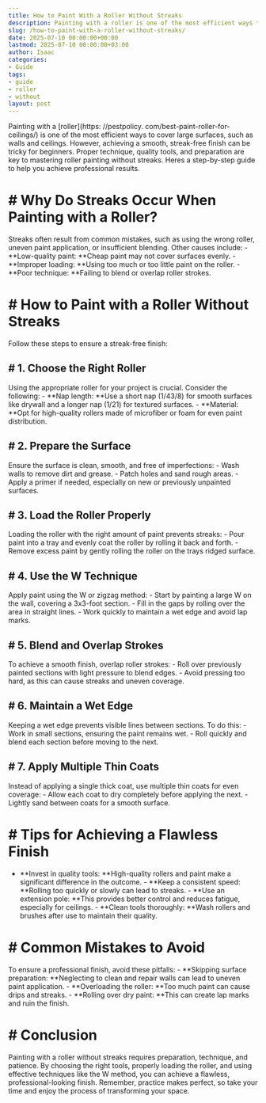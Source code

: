 ```yaml
---
title: How to Paint With a Roller Without Streaks
description: Painting with a roller is one of the most efficient ways to cover large surfaces, such as walls and ceilings. However, achieving a smooth, streak-free finish...
slug: /how-to-paint-with-a-roller-without-streaks/
date: 2025-07-10 00:00:00+00:00
lastmod: 2025-07-10 00:00:00+03:00
author: Isaac
categories:
- Guide
tags:
- guide
- roller
- without
layout: post
---
```


Painting with a [roller](https: //pestpolicy. com/best-paint-roller-for-ceilings/) is one of the most efficient ways to cover large surfaces, such as walls and ceilings. However, achieving a smooth, streak-free finish can be tricky for beginners. Proper technique, quality tools, and preparation are key to mastering roller painting without streaks. Heres a step-by-step guide to help you achieve professional results.

# # Why Do Streaks Occur When Painting with a Roller?

Streaks often result from common mistakes, such as using the wrong roller, uneven paint application, or insufficient blending. Other causes include: - **Low-quality paint: **Cheap paint may not cover surfaces evenly. - **Improper loading: **Using too much or too little paint on the roller. - **Poor technique: **Failing to blend or overlap roller strokes.

# # How to Paint with a Roller Without Streaks

Follow these steps to ensure a streak-free finish:

## # 1. Choose the Right Roller

Using the appropriate roller for your project is crucial. Consider the following: - **Nap length: **Use a short nap (1/43/8) for smooth surfaces like drywall and a longer nap (1/21) for textured surfaces. - **Material: **Opt for high-quality rollers made of microfiber or foam for even paint distribution.

## # 2. Prepare the Surface

Ensure the surface is clean, smooth, and free of imperfections: - Wash walls to remove dirt and grease. - Patch holes and sand rough areas. - Apply a primer if needed, especially on new or previously unpainted surfaces.

## # 3. Load the Roller Properly

Loading the roller with the right amount of paint prevents streaks: - Pour paint into a tray and evenly coat the roller by rolling it back and forth. - Remove excess paint by gently rolling the roller on the trays ridged surface.

## # 4. Use the W Technique

Apply paint using the W or zigzag method: - Start by painting a large W on the wall, covering a 3x3-foot section. - Fill in the gaps by rolling over the area in straight lines. - Work quickly to maintain a wet edge and avoid lap marks.

## # 5. Blend and Overlap Strokes

To achieve a smooth finish, overlap roller strokes: - Roll over previously painted sections with light pressure to blend edges. - Avoid pressing too hard, as this can cause streaks and uneven coverage.

## # 6. Maintain a Wet Edge

Keeping a wet edge prevents visible lines between sections. To do this: - Work in small sections, ensuring the paint remains wet. - Roll quickly and blend each section before moving to the next.

## # 7. Apply Multiple Thin Coats

Instead of applying a single thick coat, use multiple thin coats for even coverage: - Allow each coat to dry completely before applying the next. - Lightly sand between coats for a smooth surface.

# # Tips for Achieving a Flawless Finish

- **Invest in quality tools: **High-quality rollers and paint make a significant difference in the outcome. - **Keep a consistent speed: **Rolling too quickly or slowly can lead to streaks. - **Use an extension pole: **This provides better control and reduces fatigue, especially for ceilings. - **Clean tools thoroughly: **Wash rollers and brushes after use to maintain their quality.

# # Common Mistakes to Avoid

To ensure a professional finish, avoid these pitfalls: - **Skipping surface preparation: **Neglecting to clean and repair walls can lead to uneven paint application. - **Overloading the roller: **Too much paint can cause drips and streaks. - **Rolling over dry paint: **This can create lap marks and ruin the finish.

# # Conclusion

Painting with a roller without streaks requires preparation, technique, and patience. By choosing the right tools, properly loading the roller, and using effective techniques like the W method, you can achieve a flawless, professional-looking finish. Remember, practice makes perfect, so take your time and enjoy the process of transforming your space.
